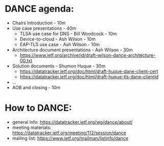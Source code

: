 # DANCE agenda:

- Chairs Introduction - 10m
- Use case presentations - 40m
    - TLSA use case for DNS - Bill Woodcock - 10m
    - Device-to-cloud - Ash Wilson - 10m
    - EAP-TLS use case - Ash Wilson - 10m
- Architecture document presentations - Ash Wilson - 30m
    - https://www.ietf.org/archive/id/draft-wilson-dance-architecture-00.txt
- Solution documents - Shumon Huque - 30m
    - https://datatracker.ietf.org/doc/html/draft-huque-dane-client-cert
    - https://datatracker.ietf.org/doc/html/draft-huque-tls-dane-clientid
- ...
- AOB and closing - 10m

# How to DANCE:

- general info: https://datatracker.ietf.org/wg/dance/about/
- meeting materials: https://datatracker.ietf.org/meeting/112/session/dance
- mailing list: https://www.ietf.org/mailman/listinfo/dance
